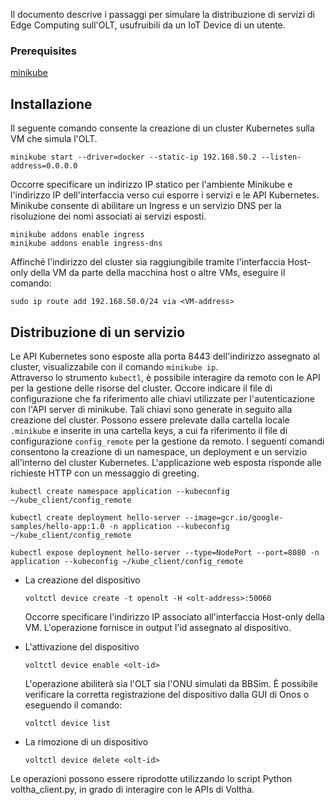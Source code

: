 Il documento descrive i passaggi per simulare la distribuzione di servizi di Edge Computing sull'OLT, usufruibili da un IoT Device di un utente.

### Prerequisites
[minikube](https://minikube.sigs.k8s.io/docs/start/)

## Installazione
Il seguente comando consente la creazione di un cluster Kubernetes sulla VM che simula l'OLT.
```
minikube start --driver=docker --static-ip 192.168.50.2 --listen-address=0.0.0.0
```
Occorre specificare un indirizzo IP statico per l'ambiente Minikube e l'indirizzo IP dell'interfaccia verso cui esporre i servizi e le API Kubernetes.
Minikube consente di abilitare un Ingress e un servizio DNS per la risoluzione dei nomi associati ai servizi esposti.
```
minikube addons enable ingress
minikube addons enable ingress-dns
```
Affinché l'indirizzo del cluster sia raggiungibile tramite l'interfaccia Host-only della VM da parte della macchina host o altre VMs, eseguire il comando:
```
sudo ip route add 192.168.50.0/24 via <VM-address>
```
## Distribuzione di un servizio
Le API Kubernetes sono esposte alla porta 8443 dell'indirizzo assegnato al cluster, visualizzabile con il comando `minikube ip`. \
Attraverso lo strumento `kubectl`, è possibile interagire da remoto con le API per la gestione delle risorse del cluster.
Occore indicare il file di configurazione che fa riferimento alle chiavi utilizzate per l'autenticazione con l'API server di minikube. Tali chiavi sono generate in seguito alla creazione del cluster. Possono essere prelevate dalla cartella locale `.minikube` e inserite in una cartella keys, a cui fa riferimento il file di configurazione `config_remote` per la gestione da remoto.
I seguenti comandi consentono la creazione di un namespace, un deployment e un servizio all'interno del cluster Kubernetes. L'applicazione web esposta risponde alle richieste HTTP con un messaggio di greeting.

```
kubectl create namespace application --kubeconfig ~/kube_client/config_remote
```
```
kubectl create deployment hello-server --image=gcr.io/google-samples/hello-app:1.0 -n application --kubeconfig ~/kube_client/config_remote
```
```
kubectl expose deployment hello-server --type=NodePort --port=8080 -n application --kubeconfig ~/kube_client/config_remote
```



- La creazione del dispositivo
  ```
  voltctl device create -t openolt -H <olt-address>:50060  
  ```
  Occorre specificare l'indirizzo IP associato all'interfaccia Host-only della VM. L'operazione fornisce in output l'id assegnato al dispositivo.

- L'attivazione del dispositivo
  ```
  voltctl device enable <olt-id>
  ```
  L'operazione abiliterà sia l'OLT sia l'ONU simulati da BBSim. È possibile verificare la corretta registrazione del dispositivo dalla GUI di Onos o eseguendo il comando:
  ```
  voltctl device list
  ```

- La rimozione di un dispositivo
  ```
  voltctl device delete <olt-id>
  ```
Le operazioni possono essere riprodotte utilizzando lo script Python voltha_client.py, in grado di interagire con le APIs di Voltha.


